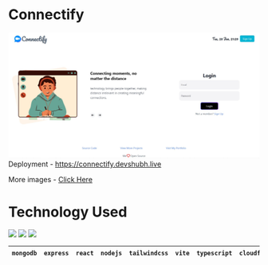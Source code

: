 # Connectify

![](https://github.com/ShubSi26/connectify/blob/main/images/homepage.jpg)
Deployment - https://connectify.devshubh.live

More images - [Click Here](https://github.com/ShubSi26/connectify/tree/main/images)

# Technology Used
<img src="https://skillicons.dev/icons?i=mongodb,express,react,nodejs,tailwind,vite,ts,js,cloudflare,npm,docker " /> <img src = "https://jwt.io/img/pic_logo.svg" width = 50px> <img src = "https://zod.dev/logo.svg" width = 50px>

|`mongodb`|`express`|`react`|`nodejs`|`tailwindcss`|`vite`|`typescript`|`cloudflare`|`javascript`|`Docker`|`JWT`|`ZOD`|
|---|---|---|---|---|---|---|---|---|---|---|---|
